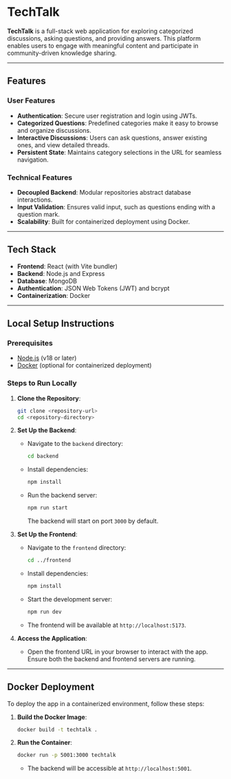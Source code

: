 # TechTalk

**TechTalk** is a full-stack web application for exploring categorized discussions, asking questions, and providing answers. This platform enables users to engage with meaningful content and participate in community-driven knowledge sharing.

---

## Features

### User Features

- **Authentication**: Secure user registration and login using JWTs.
- **Categorized Questions**: Predefined categories make it easy to browse and organize discussions.
- **Interactive Discussions**: Users can ask questions, answer existing ones, and view detailed threads.
- **Persistent State**: Maintains category selections in the URL for seamless navigation.

### Technical Features

- **Decoupled Backend**: Modular repositories abstract database interactions.
- **Input Validation**: Ensures valid input, such as questions ending with a question mark.
- **Scalability**: Built for containerized deployment using Docker.

---

## Tech Stack

- **Frontend**: React (with Vite bundler)
- **Backend**: Node.js and Express
- **Database**: MongoDB
- **Authentication**: JSON Web Tokens (JWT) and bcrypt
- **Containerization**: Docker

---

## Local Setup Instructions

### Prerequisites

- [Node.js](https://nodejs.org/) (v18 or later)
- [Docker](https://www.docker.com/) (optional for containerized deployment)

### Steps to Run Locally

1. **Clone the Repository**:

   ```bash
   git clone <repository-url>
   cd <repository-directory>
   ```

2. **Set Up the Backend**:

   - Navigate to the `backend` directory:
     ```bash
     cd backend
     ```
   - Install dependencies:
     ```bash
     npm install
     ```
   - Run the backend server:
     ```bash
     npm run start
     ```
     The backend will start on port `3000` by default.

3. **Set Up the Frontend**:

   - Navigate to the `frontend` directory:
     ```bash
     cd ../frontend
     ```
   - Install dependencies:
     ```bash
     npm install
     ```
   - Start the development server:
     ```bash
     npm run dev
     ```
   - The frontend will be available at `http://localhost:5173`.

4. **Access the Application**:
   - Open the frontend URL in your browser to interact with the app. Ensure both the backend and frontend servers are running.

---

## Docker Deployment

To deploy the app in a containerized environment, follow these steps:

1. **Build the Docker Image**:

   ```bash
   docker build -t techtalk .
   ```

2. **Run the Container**:
   ```bash
   docker run -p 5001:3000 techtalk
   ```
   - The backend will be accessible at `http://localhost:5001`.
